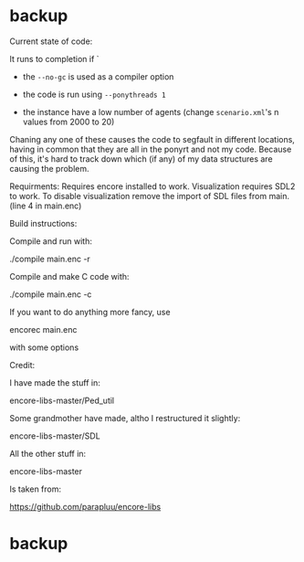 # backup
Current state of code:

It runs to completion if `

* the `--no-gc` is used as a compiler option

* the code is run using `--ponythreads 1`

* the instance have a low number of agents (change `scenario.xml`'s n values from 2000 to 20)

Chaning any one of these causes the code to segfault in different locations, having in common that they are all in the ponyrt and not my code. Because of this, it's hard to track down which (if any) of my data structures are causing the problem.

Requirments:
Requires encore installed to work.
Visualization requires SDL2 to work. To disable visualization remove the import of SDL files from main. (line 4 in main.enc)

Build instructions:

Compile and run with:

./compile main.enc -r

Compile and make C code with:

./compile main.enc -c

If you want to do anything more fancy, use

encorec main.enc

with some options

Credit:

I have made the stuff in:

encore-libs-master/Ped_util

Some grandmother have made, altho I restructured it slightly:

encore-libs-master/SDL

All the other stuff in:

encore-libs-master

Is taken from:

https://github.com/parapluu/encore-libs

# backup
